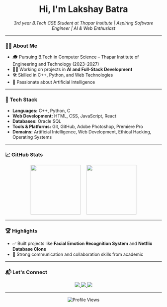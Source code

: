 <h1 align="center">Hi, I'm Lakshay Batra</h1>
<p align="center">
  <i>3rd year B.Tech CSE Student at Thapar Institute | Aspiring Software Engineer | AI & Web Enthusiast</i>
</p>

---

### 👨‍💻 About Me

- 🎓 Pursuing B.Tech in Computer Science – Thapar Institute of Engineering and Technology (2023–2027)
- 👨‍🔬 Working on projects in **AI and Full-Stack Development**
- 🛠  Skilled in C++, Python, and Web Technologies
- 🧠 Passionate about Artificial Intelligence

---

### 🧰 Tech Stack

- **Languages:** C++, Python, C  
- **Web Development:** HTML, CSS, JavaScript, React 
- **Databases:** Oracle SQL  
- **Tools & Platforms:** Git, GitHub, Adobe Photoshop, Premiere Pro 
- **Domains:** Artificial Intelligence, Web Development, Ethical Hacking, Operating Systems

---

### 📈 GitHub Stats

<p align="center">
  <img src="https://github-readme-stats.vercel.app/api?username=lakshaybatra&show_icons=true&theme=github_dark&hide_border=true" height="160"/>
  &nbsp;&nbsp;&nbsp;
  <img src="https://github-readme-stats.vercel.app/api/top-langs/?username=lakshaybatra&layout=compact&theme=github_dark&hide_border=true" height="160"/>
</p>

---

### 🏆 Highlights

- ✅ Built projects like **Facial Emotion Recognition System** and **Netflix Database Clone**
- 🤝 Strong communication and collaboration skills from academic

---

### 📬 Let's Connect

<p align="center">
  <a href="mailto:batralakshay16@gmail.com">
    <img src="https://img.shields.io/badge/Gmail-D14836?style=for-the-badge&logo=gmail&logoColor=white"/>
  </a>
  <a href="https://www.linkedin.com/in/lakshay-batra-855a4a288">
    <img src="https://img.shields.io/badge/LinkedIn-0A66C2?style=for-the-badge&logo=linkedin&logoColor=white"/>
  </a>
  <a href="https://www.instagram.com/lakshay.batra5/">
    <img src="https://img.shields.io/badge/Instagram-E4405F?style=for-the-badge&logo=instagram&logoColor=white"/>
  </a>
</p>

---

<p align="center">
  <img src="https://visitor-badge.laobi.icu/badge?page_id=lakshaybatra&label=Profile%20Views&color=0e75b6&style=flat-square" alt="Profile Views">
</p>

